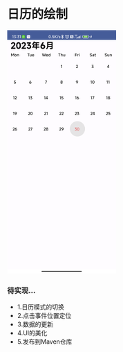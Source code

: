 # 日历的绘制
<img src="./art/Screenshot_20230630_133128.png" width="50%">

### 待实现...
   - 1.日历模式的切换
   - 2.点击事件位置定位
   - 3.数据的更新
   - 4.UI的美化
   - 5.发布到Maven仓库

